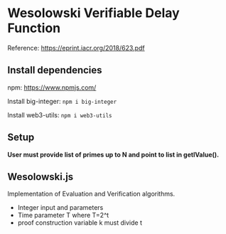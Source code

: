 # Wesolowski Verifiable Delay Function

Reference: https://eprint.iacr.org/2018/623.pdf

## Install dependencies

npm: https://www.npmjs.com/

Install big-integer: `npm i big-integer`

Install web3-utils: `npm i web3-utils`

## Setup
**User must provide list of primes up to N and point to list in getlValue().**

## Wesolowski.js
Implementation of Evaluation and Verification algorithms.

* Integer input and parameters
* Time parameter T where T=2^t
* proof construction variable k must divide t
